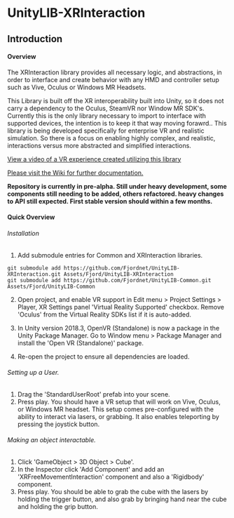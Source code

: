 # UnityLIB-XRInteraction

## Introduction

#### Overview

The XRInteraction library provides all necessary logic, and abstractions, in order to interface and create behavior with any HMD and controller setup such as Vive, Oculus or Windows MR Headsets.

This Library is built off the XR interoperability built into Unity, so it does not carry a dependency to the Oculus, SteamVR nor Window MR SDK's. Currently this is the only library necessary to import to interface with supported devices, the intention is to keep it that way moving forawrd.. This library is being developed specifically for enterprise VR and realistic simulation. So there is a focus on enabling highly complex, and realistic, interactions versus more abstracted and simplified interactions.

[View a video of a VR experience created utilizing this library](https://vimeo.com/274782042/834524b181)

[Please visit the Wiki for further documentation.](https://github.com/Fjordnet/UnityLIB-XRInteraction/wiki)

**Repository is currently in pre-alpha. Still under heavy development, some components still needing to be added, others refactored. heavy changes to API still expected. First stable version should within a few months.**

#### Quick Overview

###### Installation

1. Add submodule entries for Common and XRInteraction libraries.

```
git submodule add https://github.com/Fjordnet/UnityLIB-XRInteraction.git Assets/Fjord/UnityLIB-XRInteraction
git submodule add https://github.com/Fjordnet/UnityLIB-Common.git Assets/Fjord/UnityLIB-Common
```

2. Open project, and enable VR support in Edit menu > Project Settings > Player, XR Settings panel 'Virtual Reality Supported' checkbox. Remove 'Oculus' from the Virtual Reality SDKs list if it is auto-added.

3. In Unity version 2018.3, OpenVR (Standalone) is now a package in the Unity Package Manager. Go to Window menu > Package Manager and install the 'Open VR (Standalone)' package.

4. Re-open the project to ensure all dependencies are loaded.

###### Setting up a User.

1. Drag the 'StandardUserRoot' prefab into your scene.
2. Press play. You should have a VR setup that will work on Vive, Oculus, or Windows MR headset. This setup comes pre-configured with the ability to interact via lasers, or grabbing. It also enables teleporting by pressing the joystick button.

###### Making an object interactable.

1. Click 'GameObject > 3D Object > Cube'.
2. In the Inspector click 'Add Component' and add an 'XRFreeMovementInteraction' component and also a 'Rigidbody' component.
3. Press play. You should be able to grab the cube with the lasers by holding the trigger button, and also grab by bringing hand near the cube and holding the grip button.


